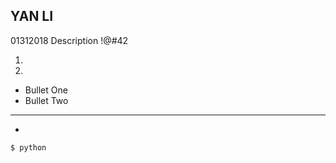 ## YAN LI
01312018
Description !@#42

1.
2.
* Bullet One
* Bullet Two

-----
-

```bash
$ python
```

